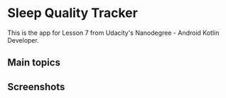 # Sleep Quality Tracker

This is the app for Lesson 7 from Udacity's Nanodegree - Android Kotlin Developer.

## Main topics

## Screenshots


